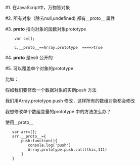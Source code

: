 #1. 在JavaScript中，万物皆对象

#2. 所有对象（除去null,undefined) 都有__proto__ 属性

#3. __proto__ 指向对象的函数对象prototype

        var c=[];

        c.__proto__==Array.prototype  ====>true

#4. __proto__ 是es6 公开的

#5. 可以覆盖单个对象的prototype

比如： 

假如我们要修改一个数据对象的实例push 方法

我们用Array.prototype.push 修改，这样所有的数组对象都会修改


我想修改单个数组变量的prototype 中的方法怎么办？

使用__proto__

       
       
       var arr=[];
       arr.__proto__={
           push:function(){
              console.log('push')
              Array.prototype.push.call(this,111)
           }
       }
